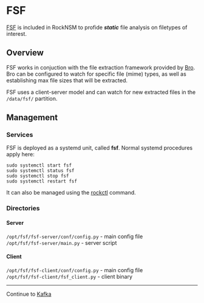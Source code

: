# FSF

[FSF](https://github.com/EmersonElectricCo/fsf) is included in RockNSM to profide _**static**_ file analysis on filetypes
of interest.


## Overview

FSF works in conjuction with the file extraction framework provided by [Bro](./bro.md).
Bro can be configured to watch for specific file (mime) types, as well as
establishing max file sizes that will be extracted.

FSF uses a client-server model and can watch for new extracted files in the
`/data/fsf/` partition.


<!-- ## Basic Usage

... -->


## Management

### Services

FSF is deployed as a systemd unit, called **fsf**. Normal systemd procedures
apply here:

```
sudo systemctl start fsf
sudo systemctl status fsf
sudo systemctl stop fsf
sudo systemctl restart fsf
```

It can also be managed using the [rockctl](../operate/index.md) command.

### Directories

#### Server

`/opt/fsf/fsf-server/conf/config.py` - main config file  
`/opt/fsf/fsf-server/main.py` - server script  

#### Client

`/opt/fsf/fsf-client/conf/config.py` - main config file  
`/opt/fsf/fsf-client/fsf_client.py` - client binary  

---

Continue to [Kafka](./kafka.md)
